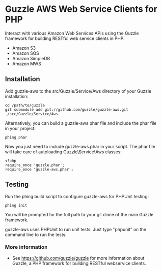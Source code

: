 Guzzle AWS Web Service Clients for PHP
======================================

Interact with various Amazon Web Services APIs using the Guzzle framework for
building RESTful web service clients in PHP.
- Amazon S3
- Amazon SQS
- Amazon SimpleDB
- Amazon MWS

## Installation

Add guzzle-aws to the src/Guzzle/Service/Aws directory of your Guzzle
installation:

    cd /path/to/guzzle
    git submodule add git://github.com/guzzle/guzzle-aws.git ./src/Guzzle/Service/Aws

Alternatively, you can build a guzzle-aws phar file and include the phar file
in your project:

    phing phar

Now you just need to include guzzle-aws.phar in your script.  The phar file
will take care of autoloading Guzzle\Service\Aws classes:

    <?php
    require_once 'guzzle.phar';
    require_once 'guzzle-aws.phar';

## Testing

Run the phing build script to configure guzzle-aws for PHPUnit testing:

    phing init

You will be prompted for the full path to your git clone of the main Guzzle
framework.

guzzle-aws uses PHPUnit to run unit tests.  Just type "phpunit" on the command line to run the tests.

### More information

- See https://github.com/guzzle/guzzle for more information about Guzzle, a PHP framework for building RESTful webservice clients.